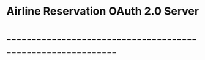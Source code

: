 

# Airline Reservation OAuth 2.0 Server
# ------------------------------------------------------------


